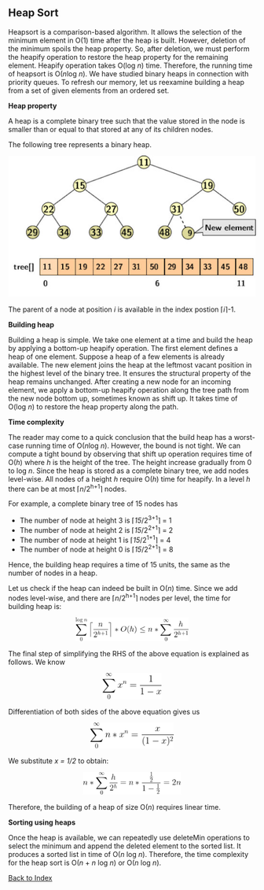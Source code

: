 ## Heap Sort

Heapsort is a comparison-based algorithm. It allows the selection of the minimum element
in O(1) time after the heap is built. However, deletion of the minimum spoils the heap property.
So, after deletion, we must perform the heapify operation to restore the heap property for the
remaining element. Heapify operation takes O(log <i>n</i>) time. Therefore, the running time of
heapsort is O(<i>n</i>log <i>n</i>). We have studied binary heaps in connection with priority
queues. To refresh our memory, let us reexamine building a heap from a set of
given elements from an ordered set.

<strong>Heap property</strong>

A heap is a complete binary tree such that the value stored in the node is smaller than or equal 
to that stored at any of its children nodes.

The following tree represents a binary heap.
<p style="text-align:center">
  <img src="../images/binaryHeap.jpg">
</p>
The parent of a node at position <i>i</i> is available in the index postion &lceil;<i>i</i>&rceil;-1.

<strong>Building heap</strong>

Building a heap is simple. We take one element at a time and build the heap by applying a bottom-up
heapify operation. The first element defines a heap of one element. Suppose a heap of a few elements 
is already available. The new element joins the heap at the leftmost vacant position in the 
highest level of the binary tree. It ensures the structural property of the heap remains unchanged.
After creating a new node for an incoming element, we apply a bottom-up heapify operation along
the tree path from the new node bottom up, sometimes known as shift up. It takes time of 
O(log <i>n</i>) to restore the heap property along the path. 

<strong>Time complexity</strong>

The reader may come to a quick conclusion that the build heap has a worst-case running time of 
O(<i>n</i>log <i>n</i>). However, the bound is not tight. We can compute a tight bound by observing
that shift up operation requires time of O(<i>h</i>) where <i>h</i> is the height of the tree.
The height increase gradually from 0 to log <i>n</i>. Since the heap is stored as a complete
binary tree, we add nodes level-wise. All nodes of a height <i>h</i> require O(<i>h</i>) time
for heapify. In a level <i>h</i> there can be at most &lceil;<i>n</i>/2<sup>h+1</sup>&rceil; nodes.

For example, a complete binary tree of 15 nodes has 

- The number of node at height 3 is &lceil;<i>15</i>/2<sup>3+1</sup>&rceil; = 1
- The number of node at height 2 is &lceil;<i>15</i>/2<sup>2+1</sup>&rceil; = 2
- The number of node at height 1 is &lceil;<i>15</i>/2<sup>1+1</sup>&rceil; = 4
- The number of node at height 0 is &lceil;<i>15</i>/2<sup>2+1</sup>&rceil; = 8 

Hence, the building heap requires a time of 15 units, the same as the number of nodes in a heap.

Let us check if the heap can indeed be built in O(<i>n</i>) time. Since we add nodes level-wise,
and there are &lceil;<i>n</i>/2<sup>h+1</sup>&rceil; nodes per level, the time for building heap
is:
<p style="text-align:center">
  <img src="../images/heapEqn1a.png" width=230 height=auto>
</p>
The final step of simplifying the RHS of the above equation is explained as follows. We know 
<p style="text-align:center">
  <img src="../images/heapEqn2.png" width=120 height=auto>
</p>
Differentiation of both sides of the above equation gives us
<p style="text-align:center">
  <img src="../images/heapEqn3.png" width=170 height=auto>
</p>
We substitute <i>x = 1/2</i> to obtain: 
<p style="text-align:center">
  <img src="../images/heapEqn2a.png" width=200 height=auto>
</p>
Therefore, the building of a heap of size O(<i>n</i>) requires linear time.

<strong>Sorting using heaps</strong>

Once the heap is available, we can repeatedly use deleteMin operations to select the minimum and
append the deleted element to the sorted list. It produces a sorted list in time of O(<i>n</i> log <i>n</i>).
Therefore, the time complexity for the heap sort is  O(<i>n</i> + <i>n</i> log <i>n</i>) or 
O(<i>n</i> log <i>n</i>).

[Back to Index](../index.md)
